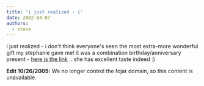 ```yaml
---
title: 'i just realized - i'
date: 2002-04-07
authors:
  - steve
---
```


i just realized - i don't think everyone's seen the most extra-more wonderful gift my stephanie gave me! it was a combination birthday/anniversary present - [here is the link](http://fojar.com/~steve/pics/gift) .. she has excellent taste indeed :)

**Edit 10/26/2005:** We no longer control the fojar domain, so this content is unavailable.

